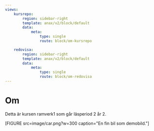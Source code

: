 ```yaml
---
views:
    kursrepo:
        region: sidebar-right
        template: anax/v2/block/default
        data:
            meta:
                type: single
                route: block/om-kursrepo

    redovisa:
        region: sidebar-right
        template: anax/v2/block/default
        data:
            meta:
                type: single
                route: block/om-redovisa
---
```

Om
=========================

Detta är kursen ramverk1 som går läsperiod 2 år 2. 

[FIGURE src=image/car.png?w=300 caption="En fin bil som demobild."]
